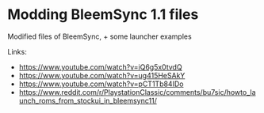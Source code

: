 # Modding BleemSync 1.1 files

Modified files of BleemSync, + some launcher examples

Links:
*  https://www.youtube.com/watch?v=iQ6g5x0tvdQ
*  https://www.youtube.com/watch?v=ug415HeSAkY
*  https://www.youtube.com/watch?v=pCT1Tb84IDo
*  https://www.reddit.com/r/PlaystationClassic/comments/bu7sic/howto_launch_roms_from_stockui_in_bleemsync11/

